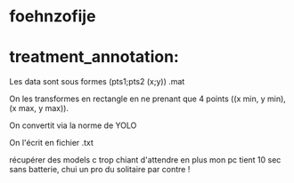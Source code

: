 # foehnzofije




<h1>treatment_annotation:</h1>

Les data sont sous formes (pts1;pts2 (x;y)) .mat

On les transformes en rectangle en ne prenant que 4 points ((x min, y min),(x max, y max)).

On convertit via la norme de YOLO

On l'écrit en fichier .txt

récupérer des models c trop chiant d'attendre en plus mon pc  tient 10 sec sans batterie, chui un pro du solitaire par contre !


